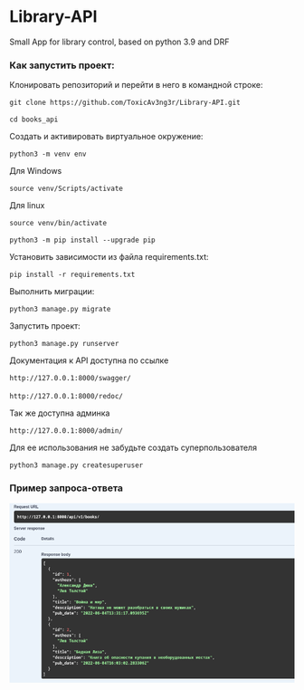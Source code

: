 # Library-API
Small App for library control, based on python 3.9 and DRF

### Как запустить проект:

Клонировать репозиторий и перейти в него в командной строке:

```
git clone https://github.com/ToxicAv3ng3r/Library-API.git
```

```
cd books_api
```

Cоздать и активировать виртуальное окружение:

```
python3 -m venv env
```

Для Windows

```
source venv/Scripts/activate
```

Для linux

```
source venv/bin/activate
```


```
python3 -m pip install --upgrade pip
```

Установить зависимости из файла requirements.txt:

```
pip install -r requirements.txt
```

Выполнить миграции:

```
python3 manage.py migrate
```

Запустить проект:

```
python3 manage.py runserver
```
Документация к API доступна по ссылке

```
http://127.0.0.1:8000/swagger/

http://127.0.0.1:8000/redoc/
```

Так же доступна админка

```
http://127.0.0.1:8000/admin/
```

Для ее использования не забудьте создать суперпользователя

```
python3 manage.py createsuperuser
```
### Пример запроса-ответа

![img.png](img.png)